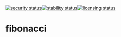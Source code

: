 [![security status](https://meterian.io/badge/pb/b5fee575-d141-46a2-b408-1689b0d948d8/security)](https://meterian.io/projects/?pid=b5fee575-d141-46a2-b408-1689b0d948d8)[![stability status](https://meterian.io/badge/gh/b5fee575-d141-46a2-b408-1689b0d948d8/stability)](https://meterian.io/projects/?pid=b5fee575-d141-46a2-b408-1689b0d948d8)[![licensing status](https://meterian.io/badge/la/b5fee575-d141-46a2-b408-1689b0d948d8/licensing)](https://meterian.io/projects/?pid=b5fee575-d141-46a2-b408-1689b0d948d8)
# fibonacci
